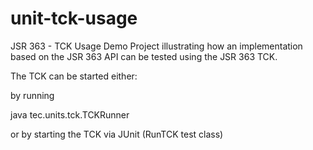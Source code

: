 # unit-tck-usage
JSR 363 - TCK Usage Demo Project illustrating how an implementation based on the JSR 363 API can be tested using the JSR 363 TCK.

The TCK can be started either:

by running

java tec.units.tck.TCKRunner

or by starting the TCK via JUnit (RunTCK test class)
